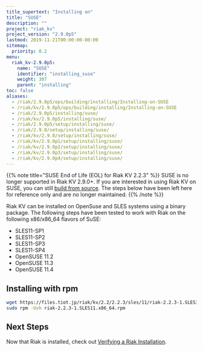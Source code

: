 ```yaml
---
title_supertext: "Installing on"
title: "SUSE"
description: ""
project: "riak_kv"
project_version: "2.9.0p5"
lastmod: 2019-11-21T00:00:00-00:00
sitemap:
  priority: 0.2
menu:
  riak_kv-2.9.0p5:
    name: "SUSE"
    identifier: "installing_suse"
    weight: 307
    parent: "installing"
toc: false
aliases:
  - /riak/2.9.0p5/ops/building/installing/Installing-on-SUSE
  - /riak/kv/2.9.0p5/ops/building/installing/Installing-on-SUSE
  - /riak/2.9.0p5/installing/suse/
  - /riak/kv/2.9.0p5/installing/suse/
  - /riak/2.9.0p5/setup/installing/suse/
  - /riak/2.9.0/setup/installing/suse/
  - /riak/kv/2.9.0/setup/installing/suse/
  - /riak/kv/2.9.0p1/setup/installing/suse/
  - /riak/kv/2.9.0p2/setup/installing/suse/
  - /riak/kv/2.9.0p3/setup/installing/suse/
  - /riak/kv/2.9.0p4/setup/installing/suse/
---
```


[install verify]: {{<baseurl>}}riak/kv/2.9.0p5/setup/installing/verify

{{% note title="SUSE End of Life (EOL) for Riak KV 2.2.3" %}}
SUSE is no longer supported in Riak KV 2.9.0+. If you are interested in using Riak KV on SUSE, you can still [build from source](../source). The steps below have been left here for reference only and are no longer maintained.
{{% /note %}}

Riak KV can be installed on OpenSuse and SLES systems using a binary package. The following steps have been tested to work with Riak on
the following x86/x86_64 flavors of SuSE:

* SLES11-SP1
* SLES11-SP2
* SLES11-SP3
* SLES11-SP4
* OpenSUSE 11.2
* OpenSUSE 11.3
* OpenSUSE 11.4

## Installing with rpm

```bash
wget https://files.tiot.jp/riak/kv/2.2/2.2.3/sles/11/riak-2.2.3-1.SLES11.x86_64.rpm
sudo rpm -Uvh riak-2.2.3-1.SLES11.x86_64.rpm
```

## Next Steps

Now that Riak is installed, check out [Verifying a Riak Installation][install verify].
